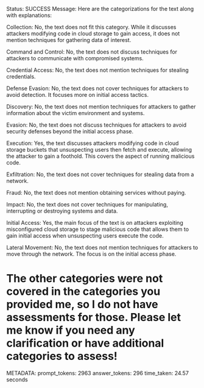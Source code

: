 Status: SUCCESS
Message:  Here are the categorizations for the text along with explanations:

Collection: No, the text does not fit this category. While it discusses attackers modifying code in cloud storage to gain access, it does not mention techniques for gathering data of interest.

Command and Control: No, the text does not discuss techniques for attackers to communicate with compromised systems.

Credential Access: No, the text does not mention techniques for stealing credentials. 

Defense Evasion: No, the text does not cover techniques for attackers to avoid detection. It focuses more on initial access tactics.

Discovery: No, the text does not mention techniques for attackers to gather information about the victim environment and systems.

Evasion: No, the text does not discuss techniques for attackers to avoid security defenses beyond the initial access phase.

Execution: Yes, the text discusses attackers modifying code in cloud storage buckets that unsuspecting users then fetch and execute, allowing the attacker to gain a foothold. This covers the aspect of running malicious code.

Exfiltration: No, the text does not cover techniques for stealing data from a network.

Fraud: No, the text does not mention obtaining services without paying.

Impact: No, the text does not cover techniques for manipulating, interrupting or destroying systems and data. 

Initial Access: Yes, the main focus of the text is on attackers exploiting misconfigured cloud storage to stage malicious code that allows them to gain initial access when unsuspecting users execute the code.

Lateral Movement: No, the text does not mention techniques for attackers to move through the network. The focus is on the initial access phase.

The other categories were not covered in the categories you provided me, so I do not have assessments for those. Please let me know if you need any clarification or have additional categories to assess!
================================================================================
METADATA:
prompt_tokens: 2963
answer_tokens: 296
time_taken: 24.57 seconds
